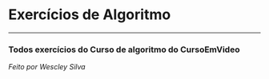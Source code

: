 # Exercícios de Algoritmo
---
### Todos exercícios do Curso de algoritmo do __CursoEmVideo__
_Feito por Wescley Silva_
